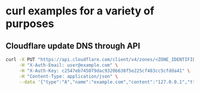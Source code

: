 # curl examples for a variety of purposes


## Cloudflare update DNS through API
```sh
curl -X PUT "https://api.cloudflare.com/client/v4/zones/<ZONE_IDENTIFIER>/dns_records/<RECORD_ID>" \
     -H "X-Auth-Email: user@example.com" \
     -H "X-Auth-Key: c2547eb745079dac9320b638f5e225cf483cc5cfdda41" \
     -H "Content-Type: application/json" \
     --data '{"type":"A","name":"example.com","content":"127.0.0.1","ttl":{},"proxied":false}'
```
